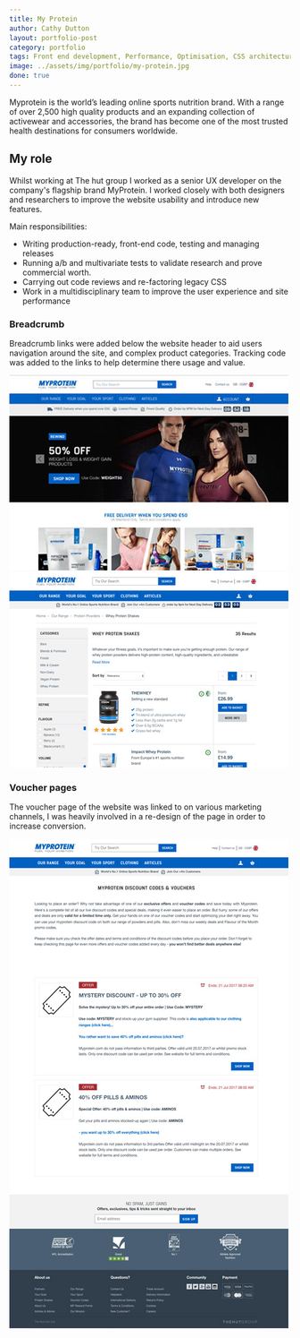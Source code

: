 ```yaml
---
title: My Protein 
author: Cathy Dutton
layout: portfolio-post
category: portfolio
tags: Front end development, Performance, Optimisation, CSS architecture
image: ../assets/img/portfolio/my-protein.jpg
done: true
---
```


<p class="highlight-quote">Myprotein is the world’s leading online sports nutrition brand. With a range of over 2,500 high quality products and an expanding collection of activewear and accessories, the brand has become one of the most trusted health destinations for consumers worldwide.</p>

<h2 class="heading">My role</h2>
Whilst working at The hut group I worked as a senior UX developer on the company's flagship brand MyProtein. I worked closely with both designers and researchers to improve the website usability and introduce new features. 

Main responsibilities:

- Writing production-ready, front-end code, testing and managing releases 
- Running a/b and multivariate tests to validate research and prove commercial worth.
- Carrying out code reviews and re-factoring legacy CSS
- Work in a multidisciplinary team to improve the user experience and site performance


<h3 class="heading">Breadcrumb</h3>

Breadcrumb links were added below the website header to aid users navigation around the site, and complex product categories. Tracking code was added to the links to help determine there usage and value.

<section class="portfolio-images">
<div class="portfolio-piece-wrapper">
        <div class="portfolio-piece">
            <img src="../assets/img/portfolio/my-protein/home.jpg" class="portfolio-piece__img" alt="MyProtein homepage">
        </div>
    </div>
    <div class="portfolio-piece-wrapper">
        <div class="portfolio-piece">
            <img src="../assets/img/portfolio/my-protein/breadcrumb.jpg" class="portfolio-piece__img" alt="MyProtein breadcrunb">
        </div>
    </div>
</section>

<h3 class="heading">Voucher pages</h3>

 The voucher page of the website was linked to on various marketing channels, I was heavily involved in a re-design of the page in order to increase conversion.

<section class="portfolio-images">
    <div class="portfolio-piece-wrapper">
        <div class="portfolio-piece">
            <img src="../assets/img/portfolio/my-protein/voucher-page.jpg" class="portfolio-piece__img" alt="MyProtein voucher page">
        </div>
    </div>
</section>
